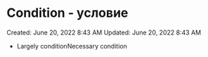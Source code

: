 # Condition - условие

Created: June 20, 2022 8:43 AM
Updated: June 20, 2022 8:43 AM

- Largely conditionNecessary condition